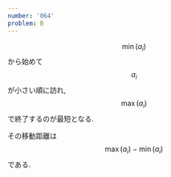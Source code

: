 ```yaml
---
number: '064'
problem: B
---
```

$$ \min(a_i) $$ から始めて $$ a_i $$ が小さい順に訪れ, $$ \max(a_i) $$ で終了するのが最短となる.

その移動距離は $$ \max(a_i) - \min(a_i) $$ である.
